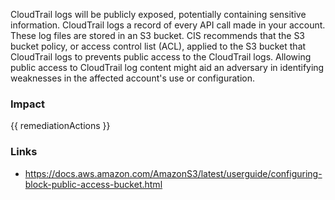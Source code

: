 
CloudTrail logs will be publicly exposed, potentially containing sensitive information. CloudTrail logs a record of every API call made in your account. These log files are stored in an S3 bucket. CIS recommends that the S3 bucket policy, or access control list (ACL), applied to the S3 bucket that CloudTrail logs to prevents public access to the CloudTrail logs. Allowing public access to CloudTrail log content might aid an adversary in identifying weaknesses in the affected account's use or configuration.


### Impact
<!-- Add Impact here -->

<!-- DO NOT CHANGE -->
{{ remediationActions }}

### Links
- https://docs.aws.amazon.com/AmazonS3/latest/userguide/configuring-block-public-access-bucket.html


